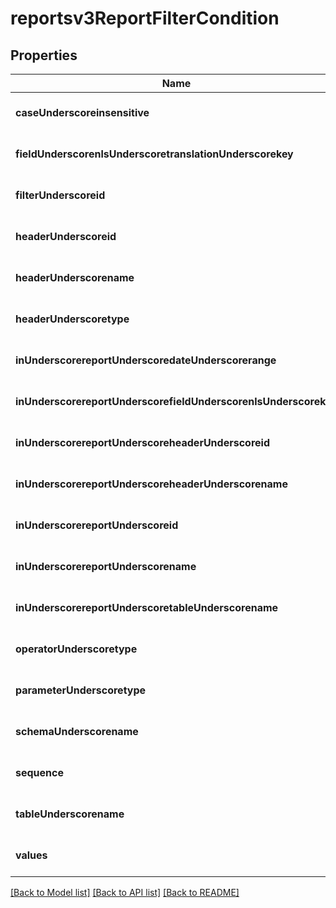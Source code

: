 # reportsv3ReportFilterCondition

## Properties
Name | Type | Description | Notes
------------ | ------------- | ------------- | -------------
**caseUnderscoreinsensitive** | **boolean** |  | [optional] [default to null]
**fieldUnderscorenlsUnderscoretranslationUnderscorekey** | **string** | Header Nls Translation key | [optional] [default to null]
**filterUnderscoreid** | **integer** | Filter ID | [optional] [default to null]
**headerUnderscoreid** | **string** | Header ID | [optional] [default to null]
**headerUnderscorename** | **string** | The header name | [optional] [default to null]
**headerUnderscoretype** | [**Reportsv3HeaderType**](Reportsv3HeaderType.md) |  | [optional] [default to null]
**inUnderscorereportUnderscoredateUnderscorerange** | [**Reportsv3DateRange**](Reportsv3DateRange.md) |  | [optional] [default to null]
**inUnderscorereportUnderscorefieldUnderscorenlsUnderscorekey** | **string** |  | [optional] [default to null]
**inUnderscorereportUnderscoreheaderUnderscoreid** | **string** |  | [optional] [default to null]
**inUnderscorereportUnderscoreheaderUnderscorename** | **string** |  | [optional] [default to null]
**inUnderscorereportUnderscoreid** | **string** |  | [optional] [default to null]
**inUnderscorereportUnderscorename** | **string** |  | [optional] [default to null]
**inUnderscorereportUnderscoretableUnderscorename** | **string** |  | [optional] [default to null]
**operatorUnderscoretype** | [**Reportsv3OperatorType**](Reportsv3OperatorType.md) |  | [optional] [default to null]
**parameterUnderscoretype** | [**Reportsv3ParameterType**](Reportsv3ParameterType.md) |  | [optional] [default to null]
**schemaUnderscorename** | **string** | Header table schema | [optional] [default to null]
**sequence** | **integer** | Filter sequence | [optional] [default to null]
**tableUnderscorename** | **string** | Header table name | [optional] [default to null]
**values** | **array[string]** | Parameter values | [optional] [default to null]

[[Back to Model list]](../README.md#documentation-for-models) [[Back to API list]](../README.md#documentation-for-api-endpoints) [[Back to README]](../README.md)


